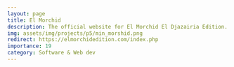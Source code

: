 ```yaml
---
layout: page
title: El Morchid
description: The official website for El Morchid El Djazairia Edition.
img: assets/img/projects/p5/min_morshid.png
redirect: https://elmorchidedition.com/index.php
importance: 19
category: Software & Web dev
---
```

